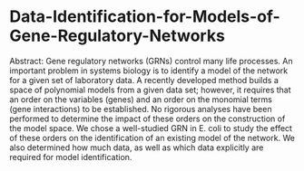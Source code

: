 # Data-Identification-for-Models-of-Gene-Regulatory-Networks
Abstract: Gene regulatory networks (GRNs) control many life processes. An important problem in systems biology is to identify a model of the network for a given set of laboratory data. A recently developed method builds a space of polynomial models from a given data set; however, it requires that an order on the variables (genes) and an order on the monomial terms (gene interactions) to be established. No rigorous analyses have been performed to determine the impact of these orders on the construction of the model space. We chose a well-studied GRN in E. coli to study the effect of these orders on the identification of an existing model of the network. We also determined how much data, as well as which data explicitly are required for model identification.
